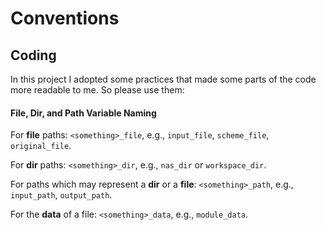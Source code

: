 # Conventions

## Coding

In this project I adopted some practices that made some parts of the code more
readable to me. So please use them:

#### File, Dir, and Path  Variable Naming

For **file** paths: `<something>_file`, e.g., `input_file`,
`scheme_file`, `original_file`.

For **dir** paths: `<something>_dir`, e.g., `nas_dir` or `workspace_dir`.

For paths which may represent a **dir** or a **file**: `<something>_path`, e.g., `input_path`, `output_path`.

For the **data** of a file: `<something>_data`, e.g., `module_data`.
